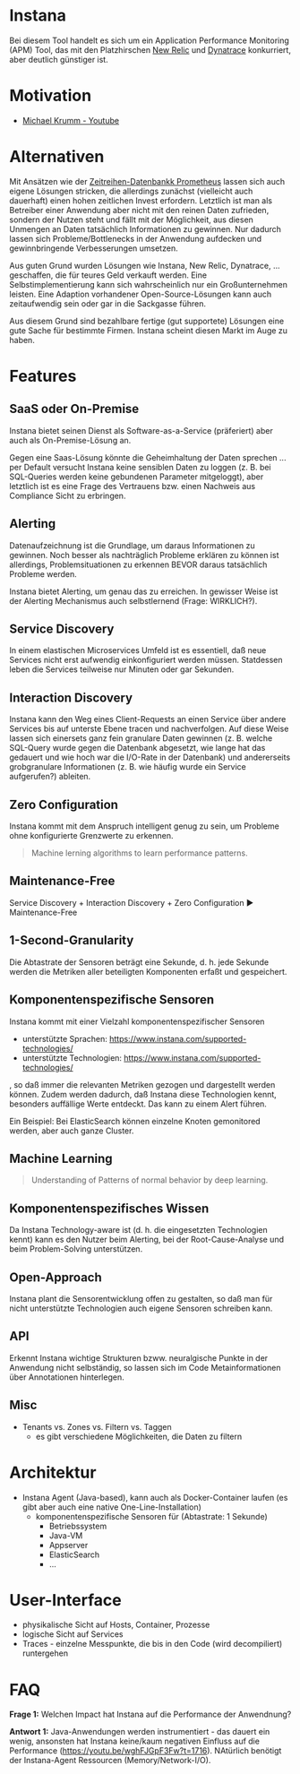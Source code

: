 # Instana
Bei diesem Tool handelt es sich um ein Application Performance Monitoring (APM) Tool, das mit den Platzhirschen [New Relic](https://newrelic.com/) und [Dynatrace](https://www.dynatrace.com) konkurriert, aber deutlich günstiger ist.

# Motivation
* [Michael Krumm - Youtube](https://www.youtube.com/watch?v=wghFJGpF3Fw)

# Alternativen
Mit Ansätzen wie der [Zeitreihen-Datenbankk Prometheus](https://prometheus.io/) lassen sich auch eigene Lösungen stricken, die allerdings zunächst (vielleicht auch dauerhaft) einen hohen zeitlichen Invest erfordern. Letztlich ist man als Betreiber einer Anwendung aber nicht mit den reinen Daten zufrieden, sondern der Nutzen steht und fällt mit der Möglichkeit, aus diesen Unmengen an Daten tatsächlich Informationen zu gewinnen. Nur dadurch lassen sich Probleme/Bottlenecks in der Anwendung aufdecken und gewinnbringende Verbesserungen umsetzen.

Aus guten Grund wurden Lösungen wie Instana, New Relic, Dynatrace, ... geschaffen, die für teures Geld verkauft werden. Eine Selbstimplementierung kann sich wahrscheinlich nur ein Großunternehmen leisten. Eine Adaption vorhandener Open-Source-Lösungen kann auch zeitaufwendig sein oder gar in die Sackgasse führen.

Aus diesem Grund sind bezahlbare fertige (gut supportete) Lösungen eine gute Sache für bestimmte Firmen. Instana scheint diesen Markt im Auge zu haben. 

# Features

## SaaS oder On-Premise
Instana bietet seinen Dienst als Software-as-a-Service (präferiert) aber auch als On-Premise-Lösung an. 

Gegen eine Saas-Lösung könnte die Geheimhaltung der Daten sprechen ... per Default versucht Instana keine sensiblen Daten zu loggen (z. B. bei SQL-Queries werden keine gebundenen Parameter mitgeloggt), aber letztlich ist es eine Frage des Vertrauens bzw. einen Nachweis aus Compliance Sicht zu erbringen.

## Alerting
Datenaufzeichnung ist die Grundlage, um daraus Informationen zu gewinnen. Noch besser als nachträglich Probleme erklären zu können ist allerdings, Problemsituationen zu erkennen BEVOR daraus tatsächlich Probleme werden.

Instana bietet Alerting, um genau das zu erreichen. In gewisser Weise ist der Alerting Mechanismus auch selbstlernend (Frage: WIRKLICH?).

## Service Discovery
In einem elastischen Microservices Umfeld ist es essentiell, daß neue Services nicht erst aufwendig einkonfiguriert werden müssen. Statdessen leben die Services teilweise nur Minuten oder gar Sekunden.

## Interaction Discovery
Instana kann den Weg eines Client-Requests an einen Service über andere Services bis auf unterste Ebene tracen und nachverfolgen. Auf diese Weise lassen sich einersets ganz fein granulare Daten gewinnen (z. B. welche SQL-Query wurde gegen die Datenbank abgesetzt, wie lange hat das gedauert und wie hoch war die I/O-Rate in der Datenbank) und andererseits grobgranulare Informationen (z. B. wie häufig wurde ein Service aufgerufen?) ableiten. 

## Zero Configuration
Instana kommt mit dem Anspruch intelligent genug zu sein, um Probleme ohne konfigurierte Grenzwerte zu erkennen.

> Machine lerning algorithms to learn performance patterns.

## Maintenance-Free
Service Discovery + Interaction Discovery + Zero Configuration &#9658; Maintenance-Free

## 1-Second-Granularity
Die Abtastrate der Sensoren beträgt eine Sekunde, d. h. jede Sekunde werden die Metriken aller beteiligten Komponenten erfaßt und gespeichert.

## Komponentenspezifische Sensoren
Instana kommt mit einer Vielzahl komponentenspezifischer Sensoren

* unterstützte Sprachen: https://www.instana.com/supported-technologies/
* unterstützte Technologien: https://www.instana.com/supported-technologies/

, so daß immer die relevanten Metriken gezogen und dargestellt werden können. Zudem werden dadurch, daß Instana diese Technologien kennt, besonders auffällige Werte entdeckt. Das kann zu einem Alert führen.

Ein Beispiel:
Bei ElasticSearch können einzelne Knoten gemonitored werden, aber auch ganze Cluster. 

## Machine Learning
> Understanding of Patterns of normal behavior by deep learning.

## Komponentenspezifisches Wissen
Da Instana Technology-aware ist (d. h. die eingesetzten Technologien kennt) kann es den Nutzer beim Alerting, bei der Root-Cause-Analyse und beim Problem-Solving unterstützen. 

## Open-Approach
Instana plant die Sensorentwicklung offen zu gestalten, so daß man für nicht unterstützte Technologien auch eigene Sensoren schreiben kann.

## API
Erkennt Instana wichtige Strukturen bzww. neuralgische Punkte in der Anwendung nicht selbständig, so lassen sich im Code Metainformationen über Annotationen hinterlegen.

## Misc
* Tenants vs. Zones vs. Filtern vs. Taggen
  * es gibt verschiedene Möglichkeiten, die Daten zu filtern

# Architektur
* Instana Agent (Java-based), kann auch als Docker-Container laufen (es gibt aber auch eine native One-Line-Installation)
  * komponentenspezifische Sensoren für (Abtastrate: 1 Sekunde)
    * Betriebssystem
    * Java-VM
    * Appserver
    * ElasticSearch
    * ...
    
# User-Interface
* physikalische Sicht auf Hosts, Container, Prozesse
* logische Sicht auf Services
* Traces - einzelne Messpunkte, die bis in den Code (wird decompiliert) runtergehen

# FAQ

**Frage 1:** Welchen Impact hat Instana auf die Performance der Anwendnung?

**Antwort 1:** Java-Anwendungen werden instrumentiert - das dauert ein wenig, ansonsten hat Instana keine/kaum negativen Einfluss auf die Performance (https://youtu.be/wghFJGpF3Fw?t=1716). NAtürlich benötigt der Instana-Agent Ressourcen (Memory/Network-I/O).
